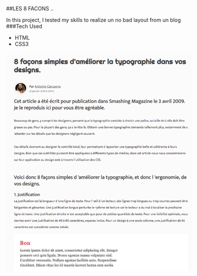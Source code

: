 ##LES 8 FACONS ..

In this project, I tested my skills to realize un no bad layout from un blog 
###Tech Used
* HTML
* CSS3

![screen-Shot](img/screenShot.png)